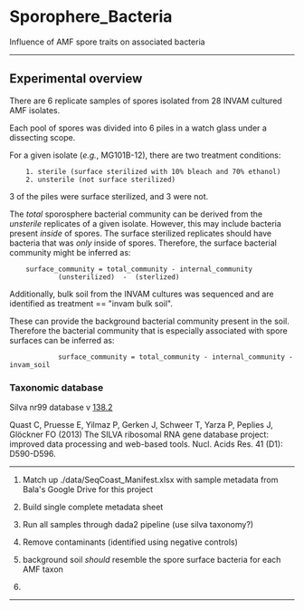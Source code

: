 # Sporophere_Bacteria

Influence of AMF spore traits on associated bacteria

___


## Experimental overview

There are 6 replicate samples of spores isolated from 28 INVAM cultured AMF isolates.

Each pool of spores was divided into 6 piles in a watch glass under a dissecting scope.

For a given isolate (_e.g._, MG101B-12), there are two treatment conditions:

        1. sterile (surface sterilized with 10% bleach and 70% ethanol)
        2. unsterile (not surface sterilized)

3 of the piles were surface sterilized, and 3 were not.

The *total* sporosphere bacterial community can be derived from the *unsterile* replicates of a given isolate. However, this may include 
bacteria present *inside* of spores. The surface sterilized replicates should have bacteria that was *only* inside of spores.
Therefore, the surface bacterial community might be inferred as:

		surface_community = total_community - internal_community
				(unsterilized)  -  (sterlized)

Additionally, bulk soil from the INVAM cultures was sequenced and are identified as treatment == "invam bulk soil".

These can provide the background bacterial community present in the soil.
Therefore the bacterial community that is especially associated with spore surfaces can be inferred as:

                surface_community = total_community - internal_community - invam_soil

### Taxonomic database

Silva nr99 database v [138.2](https://zenodo.org/records/14169026)

Quast C, Pruesse E, Yilmaz P, Gerken J, Schweer T, Yarza P, Peplies J, Glöckner FO (2013) The SILVA ribosomal RNA gene database project: improved data processing and web-based tools. Nucl. Acids Res. 41 (D1): D590-D596.

___





1. Match up ./data/SeqCoast_Manifest.xlsx with sample metadata from Bala's Google Drive for this project
2. Build single complete metadata sheet
3. Run all samples through dada2 pipeline (use silva taxonomy?)
4. Remove contaminants (identified using negative controls)

5. background soil *should* resemble the spore surface bacteria for each AMF taxon
6. 

___


